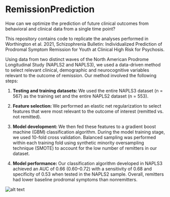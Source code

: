 # RemissionPrediction

How can we optimize the prediction of future clinical outcomes from behavioral and clinical data from a single time point? 

This repository contains code to replicate the analyses performed in Worthington et al. 2021, Schizophrenia Bulletin: Individualized Prediction of Prodromal Symptom Remission for Youth at Clinical High Risk for Psychosis. 

Using data from two distinct waves of the North American Prodrome Longitudinal Study (NAPLS2 and NAPLS3), we used a data-driven method to select relevant clinical, demographic and neurocognitive variables relevant to the outcome of remission. Our method involved the following steps:

1) <b> Testing and training datasets: </b> We used the entire NAPLS3 dataset (n = 567) as the training set and the entire NAPLS2 dataset (n = 553). 

2) <b> Feature selection: </b> We performed an elastic net regularization to select features that were most relevant to the outcome of interest (remitted vs. not remitted). 

3) <b> Model development: </b> We then fed these features to a gradient boost machine (GBM) classification algorithm. During the model training stage, we used 10-fold cross validation. Balanced sampling was performed within each training fold using synthetic minority oversampling technique (SMOTE) to account for the low number of remitters in our dataset. 

4) <b> Model performance: </b> Our classification algorithm developed in NAPLS3 achieved an AUC of 0.66 (0.60–0.72) with a sensitivity of 0.68 and specificity
of 0.53 when tested in the NAPLS2 sample. Overall, remitters had lower baseline prodromal symptoms than nonremitters.

![alt text](https://github.com/maworthington/RemissionPrediction/OutcomePredictionWorkflow.jpg?raw=true)
